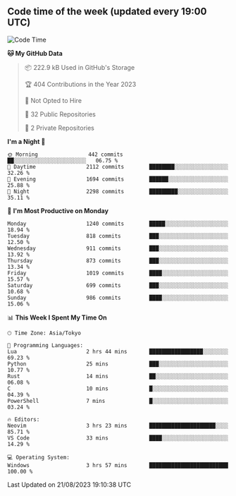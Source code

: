 ## Code time of the week (updated every 19:00 UTC)

<!--START_SECTION:waka-->
![Code Time](http://img.shields.io/badge/Code%20Time-1%2C968%20hrs%2020%20mins-blue)

**🐱 My GitHub Data** 

> 📦 222.9 kB Used in GitHub's Storage 
 > 
> 🏆 404 Contributions in the Year 2023
 > 
> 🚫 Not Opted to Hire
 > 
> 📜 32 Public Repositories 
 > 
> 🔑 2 Private Repositories 
 > 
**I'm a Night 🦉** 

```text
🌞 Morning                442 commits         ██░░░░░░░░░░░░░░░░░░░░░░░   06.75 % 
🌆 Daytime                2112 commits        ████████░░░░░░░░░░░░░░░░░   32.26 % 
🌃 Evening                1694 commits        ██████░░░░░░░░░░░░░░░░░░░   25.88 % 
🌙 Night                  2298 commits        █████████░░░░░░░░░░░░░░░░   35.11 % 
```
📅 **I'm Most Productive on Monday** 

```text
Monday                   1240 commits        █████░░░░░░░░░░░░░░░░░░░░   18.94 % 
Tuesday                  818 commits         ███░░░░░░░░░░░░░░░░░░░░░░   12.50 % 
Wednesday                911 commits         ███░░░░░░░░░░░░░░░░░░░░░░   13.92 % 
Thursday                 873 commits         ███░░░░░░░░░░░░░░░░░░░░░░   13.34 % 
Friday                   1019 commits        ████░░░░░░░░░░░░░░░░░░░░░   15.57 % 
Saturday                 699 commits         ███░░░░░░░░░░░░░░░░░░░░░░   10.68 % 
Sunday                   986 commits         ████░░░░░░░░░░░░░░░░░░░░░   15.06 % 
```


📊 **This Week I Spent My Time On** 

```text
🕑︎ Time Zone: Asia/Tokyo

💬 Programming Languages: 
Lua                      2 hrs 44 mins       █████████████████░░░░░░░░   69.23 % 
Python                   25 mins             ███░░░░░░░░░░░░░░░░░░░░░░   10.77 % 
Rust                     14 mins             ██░░░░░░░░░░░░░░░░░░░░░░░   06.08 % 
C                        10 mins             █░░░░░░░░░░░░░░░░░░░░░░░░   04.39 % 
PowerShell               7 mins              █░░░░░░░░░░░░░░░░░░░░░░░░   03.24 % 

🔥 Editors: 
Neovim                   3 hrs 23 mins       █████████████████████░░░░   85.71 % 
VS Code                  33 mins             ████░░░░░░░░░░░░░░░░░░░░░   14.29 % 

💻 Operating System: 
Windows                  3 hrs 57 mins       █████████████████████████   100.00 % 
```


 Last Updated on 21/08/2023 19:10:38 UTC
<!--END_SECTION:waka-->